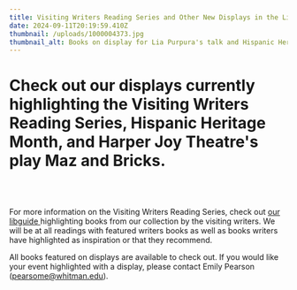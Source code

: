 ```yaml
---
title: Visiting Writers Reading Series and Other New Displays in the Library
date: 2024-09-11T20:19:59.410Z
thumbnail: /uploads/1000004373.jpg
thumbnail_alt: Books on display for Lia Purpura's talk and Hispanic Heritage Month
---
```

# Check out our displays currently highlighting the Visiting Writers Reading Series, Hispanic Heritage Month, and Harper Joy Theatre's play Maz and Bricks.

<br>

<br>

For more information on the Visiting Writers Reading Series, check out [our libguide ](https://libguides.whitman.edu/vwrs)highlighting books from our collection by the visiting writers. We will be at all readings with featured writers books as well as books writers have highlighted as inspiration or that they recommend. 

All books featured on displays are available to check out. If you would like your event highlighted with a display, please contact Emily Pearson (pearsome@whitman.edu).